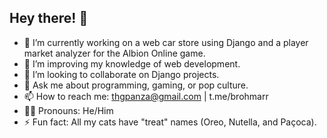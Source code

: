 ## Hey there! 👋

- 🔭 I’m currently working on a web car store using Django and a player market analyzer for the Albion Online game.
- 🌱 I’m improving my knowledge of web development.
- 🤝 I’m looking to collaborate on Django projects.
- 💬 Ask me about programming, gaming, or pop culture.
- 📫 How to reach me: thgpanza@gmail.com | t.me/brohmarr 
- 🧔‍♂️ Pronouns: He/Him
- ⚡ Fun fact: All my cats have "treat" names (Oreo, Nutella, and Paçoca).
